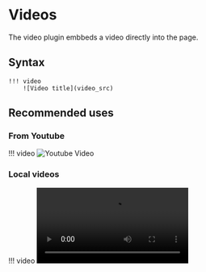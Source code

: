 # Videos

The video plugin embbeds a video directly into the page.

## Syntax

```
!!! video
    ![Video title](video_src)
```

## Recommended uses

### From Youtube

!!! video
    ![Youtube Video](https://www.youtube.com/watch?v=Ni709gut3RE)

### Local videos

!!! video
    ![Local Video](video.mp4)
